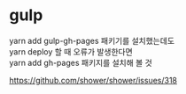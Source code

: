 # gulp

yarn add gulp-gh-pages 패키기를 설치했는데도  
yarn deploy 할 때 오류가 발생한다면  
yarn add gh-pages 패키지를 설치해 볼 것    

https://github.com/shower/shower/issues/318
